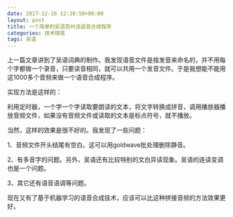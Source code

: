 ```yaml
---
date: 2017-12-16 12:28:50+08:00
layout: post
title: 一个简单的吴语苏州话语音合成程序
categories: 技术随笔
tags: 吴语
---
```


上一篇文章讲到了吴语词典的制作。我发现语音文件是按发音来命名的，并不用每个字都做一个录音，只要读音相同，就可以共用一个发音文件。于是我想能不能用这1000多个音频来做一个语音合成程序。

实现方法是这样的：

利用定时器，一个字一个字读取要朗读的文本，将文字转换成拼音，调用播放器播放音频文件，如果没有音频文件或读取的文本是标点符号，就不播放。

当然，这样的效果是很不好的。我发现了一些问题：

1、音频文件开头结尾有空白。这可以用goldwave批处理删除静音。

2、有多音字的问题。另外，吴语还有比较特别的文白异读现象。吴语的连读变调也是一个问题。

3、其它还有语音语调等问题。

现在又有了基于机器学习的语音合成技术，应该可以比这种拼接音频的方法效果更好。
